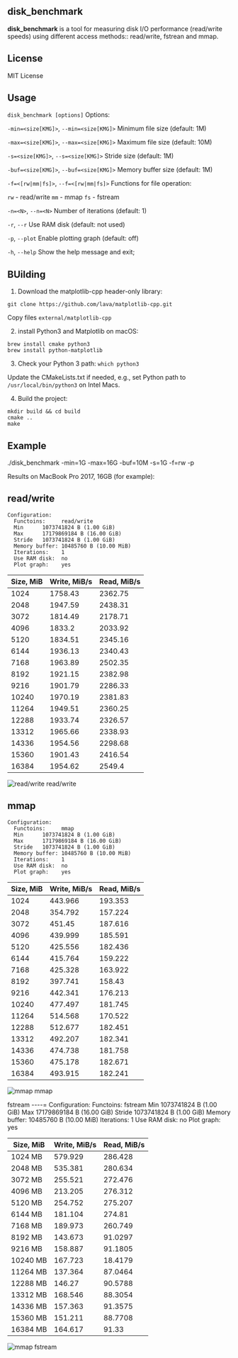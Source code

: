 disk_benchmark
--------------
**disk_benchmark** is a tool for measuring disk I/O performance (read/write speeds) using different access methods:: read/write, fstrean and mmap.

License
-------
MIT License

Usage
-----
`disk_benchmark [options]`
Options:

  `-min=<size[KMG]>`, `--min=<size[KMG]>`  Minimum file size (default: 1M)
  
  `-max=<size[KMG]>`, `--max=<size[KMG]>`  Maximum file size (default: 10M)
  
  `-s=<size[KMG]>`, `--s=<size[KMG]>`      Stride size (default: 1M)
  
  `-buf=<size[KMG]>`, `--buf=<size[KMG]>`  Memory buffer size (default: 1M)
  
  `-f=<[rw|mm|fs]>`, `--f=<[rw|mm|fs]>`    Functions for file 
  operation:
  
  `rw` - read/write
  `mm` - mmap
  `fs` - fstream
  
  `-n=<N>`, `--n=<N>`                      Number of iterations (default: 1)
  
  `-r`, `--r`                              Use RAM disk (default: not used)
  
  `-p`, `--plot`                           Enable plotting graph (default: off)
  
  `-h`, `--help`                           Show the help message and exit;

BUilding
--

1. Download the matplotlib-cpp header-only library:

`git clone https://github.com/lava/matplotlib-cpp.git`

Copy files `external/matplotlib-cpp`

2. install Python3 and Matplotlib
on macOS:

```
brew install cmake python3
brew install python-matplotlib
```

3. Check your Python 3 path:
`which python3`

Update the CMakeLists.txt if needed, e.g., set Python path to `/usr/local/bin/python3` on Intel Macs.

4. Build the project:

```
mkdir build && cd build
cmake ..
make
```
Example
-------
 ./disk_benchmark -min=1G -max=16G -buf=10M -s=1G -f=rw -p

Results on MacBook Pro 2017, 16GB (for example):

read/write
----------

```
Configuration:
  Functoins:     read/write
  Min      1073741824 B (1.00 GiB)
  Max      17179869184 B (16.00 GiB)
  Stride   1073741824 B (1.00 GiB)
  Memory buffer: 10485760 B (10.00 MiB)
  Iterations:    1
  Use RAM disk:  no
  Plot graph:    yes
```
Size, MiB | Write, MiB/s | Read, MiB/s
----------|--------------|------------
1024      | 1758.43      | 2362.75
2048      | 1947.59      | 2438.31
3072      | 1814.49      | 2178.71
4096      | 1833.2       | 2033.92
5120      | 1834.51      | 2345.16
6144      | 1936.13      | 2340.43
7168      | 1963.89      | 2502.35
8192      | 1921.15      | 2382.98
9216      | 1901.79      | 2286.33
10240     | 1970.19      | 2381.83
11264     | 1949.51      | 2360.25
12288     | 1933.74      | 2326.57
13312     | 1965.66      | 2338.93
14336     | 1954.56      | 2298.68
15360     | 1901.43      | 2416.54
16384     | 1954.62      | 2549.4

![read/write](speed_rw.png)
read/write

mmap
----

```
Configuration:
  Functoins:     mmap
  Min      1073741824 B (1.00 GiB)
  Max      17179869184 B (16.00 GiB)
  Stride   1073741824 B (1.00 GiB)
  Memory buffer: 10485760 B (10.00 MiB)
  Iterations:    1
  Use RAM disk:  no
  Plot graph:    yes
  ```
Size, MiB | Write, MiB/s | Read, MiB/s
----------|--------------|------------
1024      | 443.966      | 193.353
2048      | 354.792      | 157.224
3072      | 451.45       | 187.616
4096      | 439.999      | 185.591
5120      | 425.556      | 182.436
6144      | 415.764      | 159.222
7168      | 425.328      | 163.922
8192      | 397.741      | 158.43
9216      | 442.341      | 176.213
10240     | 477.497      | 181.745
11264     | 514.568      | 170.522
12288     | 512.677      | 182.451
13312     | 492.207      | 182.341
14336     | 474.738      | 181.758
15360     | 475.178      | 182.671
16384     | 493.915      | 182.241

![mmap](speed_mm.png)
mmap

fstream
----=
Configuration:
  Functoins:     fstream
  Min      1073741824 B (1.00 GiB)
  Max      17179869184 B (16.00 GiB)
  Stride   1073741824 B (1.00 GiB)
  Memory buffer: 10485760 B (10.00 MiB)
  Iterations:    1
  Use RAM disk:  no
  Plot graph:    yes

Size, MiB | Write, MiB/s | Read, MiB/s
----------|--------------|------------
1024 MB   | 579.929      | 286.428
2048 MB   | 535.381      | 280.634
3072 MB   | 255.521      | 272.476
4096 MB   | 213.205      | 276.312
5120 MB   | 254.752      | 275.207
6144 MB   | 181.104      | 274.81
7168 MB   | 189.973      | 260.749
8192 MB   | 143.673      | 91.0297
9216 MB   | 158.887      | 91.1805
10240 MB  | 167.723      | 18.4179
11264 MB  | 137.364      | 87.0464
12288 MB  | 146.27       | 90.5788
13312 MB  | 168.546      | 88.3054
14336 MB  | 157.363      | 91.3575
15360 MB  | 151.211      | 88.7708
16384 MB  | 164.617      | 91.33

![mmap](speed_fs.png)
fstream
